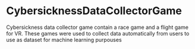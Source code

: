# CybersicknessDataCollectorGame
Cybersickness data collector game contain a race game and a flight game for VR. These games were used to collect data automatically from users to use as dataset for machine learning purpouses
